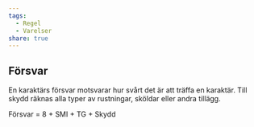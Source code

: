 ```yaml
---
tags:
  - Regel
  - Varelser
share: true
---
```

## Försvar 
En karaktärs försvar motsvarar hur svårt det är att träffa en karaktär. Till skydd räknas alla typer av rustningar, sköldar eller andra tillägg.

Försvar = 8 + SMI + TG + Skydd
